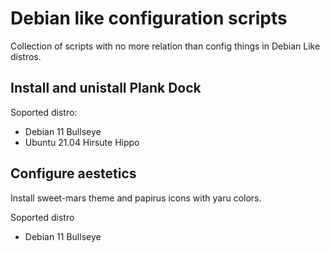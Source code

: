 # Debian like configuration scripts

Collection of scripts with no more relation than config things in Debian Like distros.

## Install and unistall Plank Dock

Soported distro:
  - Debian 11 Bullseye
  - Ubuntu 21.04 Hirsute Hippo

## Configure aestetics
Install sweet-mars theme and papirus icons with yaru colors.

Soported distro
  - Debian 11 Bullseye
